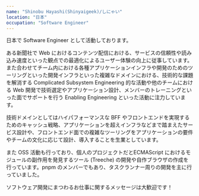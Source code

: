 ```yaml
---
name: "Shinobu Hayashi(Shinyaigeek)/しにゃい"
location: "日本"
occupation: "Software Engineer"
---
```


日本で Software Engineer として活動しております。

ある新聞社で Web におけるコンテンツ配信における、サービスの信頼性や読み込み速度といった観点での最適化によるユーザー体験の向上に従事しています。また合わせてチーム内における各種アプリケーションインフラや開発のためのツーリングといった開発インフラといった複雑なドメインにおける、技術的な課題を解消する Complicated Subsystem Engineering 的な活動や他のチームにおける Web 開発で技術選定やアプリケーション設計、メンバーのトレーニングといった面でサポートを行う Enabling Engineering といった活動に注力しています。

技術ドメインとしてはハイパフォーマンスな BFF やフロントエンドを実現するためのキャッシュ戦略、アプリケーションを超えインフラなどまで踏まえたサービス設計や、フロントエンド面での複雑なツーリングをアプリケーションの要件やチームの文化に応じて設計、導入することを生業としています。

また OSS 活動も行っており、個人のプロジェクトだとECMAScript におけるモジュールの副作用を発見するツール (Treeche) の開発や自作ブラウザの作成を行っています。pnpm のメンバーでもあり、タスクランナー周りの開発を主に行っていました。

ソフトウェア開発にまつわるお仕事に関するメッセージは大歓迎です！